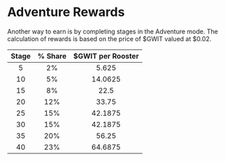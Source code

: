 # Adventure Rewards

Another way to earn is by completing stages in the Adventure mode. The calculation of rewards is based on the price of $GWIT valued at $0.02.

| **Stage** | **% Share** | **$GWIT per Rooster** |
| :-------: | :---------: | :-------------------: |
|     5     |     2%      |         5.625         |
|    10     |     5%      |        14.0625        |
|    15     |     8%      |         22.5          |
|    20     |     12%     |         33.75         |
|    25     |     15%     |        42.1875        |
|    30     |     15%     |        42.1875        |
|    35     |     20%     |         56.25         |
|    40     |     23%     |        64.6875        |
